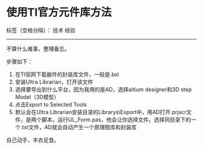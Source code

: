 ﻿# 使用TI官方元件库方法

标签（空格分隔）： 技术 经验

---

不算什么难事，整理备忘。

步骤如下：
1. 在TI官网下载器件的封装库文件，一般是.bxl
2. 安装Ultra Librarian，打开该文件
3. 选择要导出到什么平台，因为我用的是AD，选择altium designer和3D step Model（3D模型）
4. 点击Export to Selected Tools
5. 默认会在Ultra Librarian安装目录的Librarys\Export中，用AD打开.prjscr文件，是两个脚本。运行UL_Form.pas，他会让你选择文件。选择同目录下的一个.txt文件，AD就会自动产生一个原理图库和封装库

自己动手，丰衣足食。



